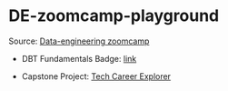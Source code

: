 # DE-zoomcamp-playground
Source: [Data-engineering zoomcamp](https://github.com/DataTalksClub/data-engineering-zoomcamp)

- DBT Fundamentals Badge: [link](https://www.credential.net/c7417459-3a44-41cc-8121-a9526598d224#gs.4osv01)

- Capstone Project: [Tech Career Explorer](https://github.com/shayansm2/tech-career-explorer)